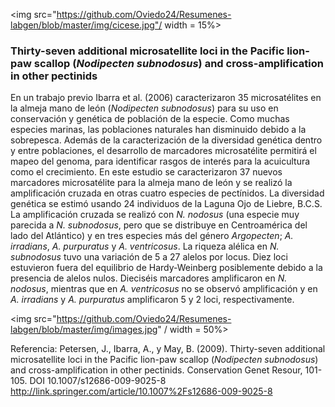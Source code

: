 
<img src="https://github.com/Oviedo24/Resumenes-labgen/blob/master/img/cicese.jpg"/ width = 15%>

### Thirty-seven additional microsatellite loci in the Pacific lion-paw scallop (*Nodipecten subnodosus*) and cross-amplification in other pectinids

En un trabajo previo Ibarra et al. (2006) caracterizaron 35 microsatélites en la  almeja mano de león (*Nodipecten subnodosus*) para su uso en conservación y genética de población de la especie. Como muchas especies marinas, las poblaciones naturales han disminuido debido a la sobrepesca. Además de la caracterización de la diversidad genética dentro y entre poblaciones, el desarrollo de marcadores microsatélite permitirá el mapeo del genoma, para identificar rasgos de interés para la acuicultura como el crecimiento.
En este estudio se caracterizaron 37 nuevos marcadores microsatélite para la almeja mano de león y se realizó la amplificación cruzada en otras cuatro especies de pectínidos. 
La diversidad genética se estimó usando 24 individuos de la Laguna Ojo de Liebre, B.C.S. La amplificación cruzada se realizó con *N. nodosus* (una especie muy parecida a *N. subnodosus*, pero que se distribuye en Centroamérica del lado del Atlántico) y en tres especies más del género *Argopecten*; *A. irradians*, *A. purpuratus* y *A. ventricosus*.
La riqueza alélica en *N. subnodosus* tuvo una variación de 5 a 27 alelos por locus. Diez loci estuvieron fuera del equilibrio de Hardy-Weinberg posiblemente debido  a la presencia de alelos nulos. Dieciséis marcadores amplificaron en *N. nodosus*, mientras que en *A. ventricosus* no se observó amplificación y en *A. irradians* y *A. purpuratus* amplificaron 5 y 2 loci, respectivamente.

<img src="https://github.com/Oviedo24/Resumenes-labgen/blob/master/img/images.jpg" / width = 50%>

Referencia:
Petersen, J., Ibarra, A., y May, B. (2009). Thirty-seven additional microsatellite loci in the Pacific lion-paw scallop (*Nodipecten subnodosus*) and cross-amplification in other pectinids. Conservation Genet Resour, 101-105. DOI 10.1007/s12686-009-9025-8
http://link.springer.com/article/10.1007%2Fs12686-009-9025-8

